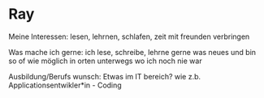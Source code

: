 # Ray

Meine Interessen: lesen, lehrnen, schlafen, zeit mit freunden verbringen

Was mache ich gerne: ich lese, schreibe, lehrne gerne was neues und bin so of wie möglich in orten unterwegs wo ich noch nie war

Ausbildung/Berufs wunsch: Etwas im IT bereich? wie z.b. Applicationsentwikler*in - Coding
